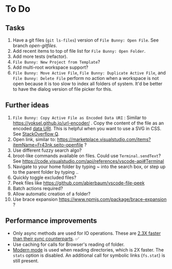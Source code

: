 # To Do

## Tasks

1. Have a git files (`git ls-files`) version of `File Bunny: Open File`. See branch *open-gitfiles*.
1. Add recent items to top of file list for `File Bunny: Open Folder`.
1. Add more tests (refactor).
1. `File Bunny: New Project from Template`?
1. Add multi-root workspace support?
1. `File Bunny: Move Active File`, `File Bunny: Duplicate Active File`,  and `File Bunny: Delete File` perform no action when a workspace is not open because it is too slow to index all folders of system. It'd be better to have the dialog version of file picker for this.

## Further ideas

1. `File Bunny: Copy Active File as Encoded Data URI` : Similar to https://yoksel.github.io/url-encoder/ . Copy the content of the file as an encoded [data URI](https://en.wikipedia.org/wiki/Data_URI_scheme). This is helpful when you want to use a SVG in CSS.  See [StackOverflow Q](https://stackoverflow.com/questions/19255296/is-there-a-way-to-use-svg-as-content-in-a-pseudo-element-before-or-after).
1. Open link, similar to:
https://marketplace.visualstudio.com/items?itemName=Fr43nk.seito-openfile ?
1. Use different fuzzy search algo?
1. broot-like commands available on files. Could use `Terminal.sendText`? See <https://code.visualstudio.com/api/references/vscode-api#Terminal>
1. Navigate to your home folder by typing ~ into the search box, or step up to the parent folder by typing ..
1. Quickly toggle excluded files?
1. Peek files like <https://github.com/abierbaum/vscode-file-peek>
1. Batch actions required?
1. Allow automatic creation of a folder?
1. Use brace expansion <https://www.npmjs.com/package/brace-expansion> ?

## Performance improvements

- Only async methods are used for IO operations. These are [2.3X faster than their sync counterparts](https://jinoantony.com/blog/async-vs-sync-nodejs-a-simple-benchmark). ✅
- Use caching for calls for Browser's reading of folder.
- [Modern mode](https://github.com/nodelib/nodelib/blob/master/packages/fs/fs.scandir/README.md#old-and-modern-mode) is used when reading directories, which is 2X faster. The `stats` option is disabled. An additional call for symbolic links (`fs.stat`) is still present.
